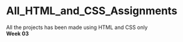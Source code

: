 # All_HTML_and_CSS_Assignments
All the projects has been made using HTML and CSS only <br>
**Week 03**
